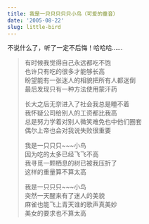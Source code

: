```yaml
---
title: 我是一只只只只只小鸟（可爱的童音）
date: '2005-08-22'
slug: little-bird
---
```


不说什么了，听了一定不后悔！哈哈哈……

> 有时候我觉得自己永远都吃不饱  
> 也许只有吃的很多才能够长高  
> 盼望能有一张迷人的相貌把所有人都迷倒  
> 最后发现只有一种方法使用蒙汗药
> 
> 长大之后无奈进入了社会我总是睡不着  
> 我怀疑公司给别人的工资都比我高  
> 总是努力学着对别人微笑难免也中他们圈套  
> 偶尔上帝也会对我说失败很重要
> 
> 我是一只只只~~~小鸟  
> 因为吃的太多已经飞飞不高  
> 我寻觅一颗栖息的树已被我压折了  
> 这样的重量算不算太高
> 
> 我是一只只只~~~小鸟  
> 突然一天醒来有了迷人的美貌  
> 麻雀也能飞上青天谁的歌声真美妙  
> 美女的要求也不算太高
